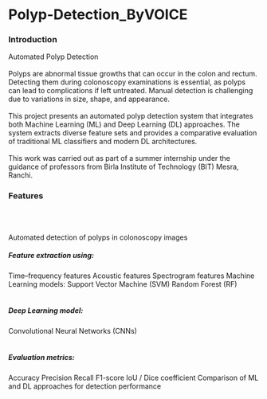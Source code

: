 # Polyp-Detection_ByVOICE
<h3>Introduction</h3>

Automated Polyp Detection
<br></br>
Polyps are abnormal tissue growths that can occur in the colon and rectum. Detecting them during colonoscopy examinations is essential, as polyps can lead to complications if left untreated. Manual detection is challenging due to variations in size, shape, and appearance.
<br></br>
This project presents an automated polyp detection system that integrates both Machine Learning (ML) and Deep Learning (DL) approaches. The system extracts diverse feature sets and provides a comparative evaluation of traditional ML classifiers and modern DL architectures.
<br></br>
This work was carried out as part of a summer internship under the guidance of professors from Birla Institute of Technology (BIT) Mesra, Ranchi.

<h3>Features</h3>
<br></br>

Automated detection of polyps in colonoscopy images
<h5>Feature extraction using:</h5>
Time–frequency features
Acoustic features
Spectrogram features
Machine Learning models:
Support Vector Machine (SVM)
Random Forest (RF)
<br></br>
<h5>Deep Learning model:</h5>
Convolutional Neural Networks (CNNs)
<br></br>
<h5>Evaluation metrics:</h5>
Accuracy
Precision
Recall
F1-score
IoU / Dice coefficient
Comparison of ML and DL approaches for detection performance

